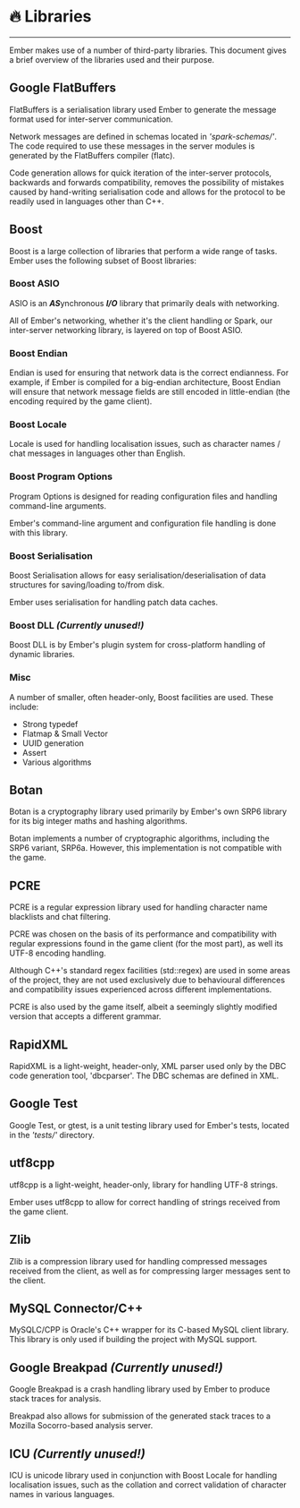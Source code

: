 # 🔥 **Libraries**
---

Ember makes use of a number of third-party libraries. This document gives a brief overview of the libraries used and their purpose.

## Google FlatBuffers

FlatBuffers is a serialisation library used Ember to generate the message format used for inter-server communication.

Network messages are defined in schemas located in *'spark-schemas/'*. The code required to use these messages in the server modules is generated by the FlatBuffers compiler (flatc). 

Code generation allows for quick iteration of the inter-server protocols, backwards and forwards compatibility, removes the possibility of mistakes caused by hand-writing serialisation code and allows for the protocol to be readily used in languages other than C++.

## Boost

Boost is a large collection of libraries that perform a wide range of tasks. Ember uses the following subset of Boost libraries:

### Boost ASIO

ASIO is an ***AS***ynchronous ***I/O*** library that primarily deals with networking. 

All of Ember's networking, whether it's the client handling or Spark, our inter-server networking library, is layered on top of Boost ASIO.

### Boost Endian

Endian is used for ensuring that network data is the correct endianness. For example, if Ember is compiled for a big-endian architecture, Boost Endian will ensure that network message fields are still encoded in little-endian (the encoding required by the game client).

### Boost Locale

Locale is used for handling localisation issues, such as character names / chat messages in languages other than English.


### Boost Program Options

Program Options is designed for reading configuration files and handling command-line arguments.

Ember's command-line argument and configuration file handling is done with this library.

### Boost Serialisation

Boost Serialisation allows for easy serialisation/deserialisation of data structures for saving/loading to/from disk.

Ember uses serialisation for handling patch data caches.

### Boost DLL ***(Currently unused!)***

Boost DLL is by Ember's plugin system for cross-platform handling of dynamic libraries.

### Misc

A number of smaller, often header-only, Boost facilities are used. These include:
* Strong typedef
* Flatmap & Small Vector
* UUID generation
* Assert
* Various algorithms

## Botan

Botan is a cryptography library used primarily by Ember's own SRP6 library for its big integer maths and hashing algorithms.

Botan implements a number of cryptographic algorithms, including the SRP6 variant, SRP6a. However, this implementation is not compatible with the game.

## PCRE

PCRE is a regular expression library used for handling character name blacklists and chat filtering.

PCRE was chosen on the basis of its performance and compatibility with regular expressions found in the game client (for the most part), as well its UTF-8 encoding handling.

Although C++'s standard regex facilities (std::regex) are used in some areas of the project, they are not used exclusively due to behavioural differences and compatibility issues experienced across different implementations.

PCRE is also used by the game itself, albeit a seemingly slightly modified version that accepts a different grammar.

## RapidXML

RapidXML is a light-weight, header-only, XML parser used only by the DBC code generation tool, 'dbcparser'. The DBC schemas are defined in XML.

## Google Test

Google Test, or gtest, is a unit testing library used for Ember's tests, located in the *'tests/'* directory.

## utf8cpp

utf8cpp is a light-weight, header-only, library for handling UTF-8 strings.

Ember uses utf8cpp to allow for correct handling of strings received from the game client.

## Zlib

Zlib is a compression library used for handling compressed messages received from the client, as well as for compressing larger messages sent to the client.

## MySQL Connector/C++

MySQLC/CPP is Oracle's C++ wrapper for its C-based MySQL client library. This library is only used if building the project with MySQL support.

## Google Breakpad ***(Currently unused!)***

Google Breakpad is a crash handling library used by Ember to produce stack traces for analysis. 

Breakpad also allows for submission of the generated stack traces to a Mozilla Socorro-based analysis server.

## ICU ***(Currently unused!)***

ICU is unicode library used in conjunction with Boost Locale for handling localisation issues, such as the collation and correct validation of character names in various languages.